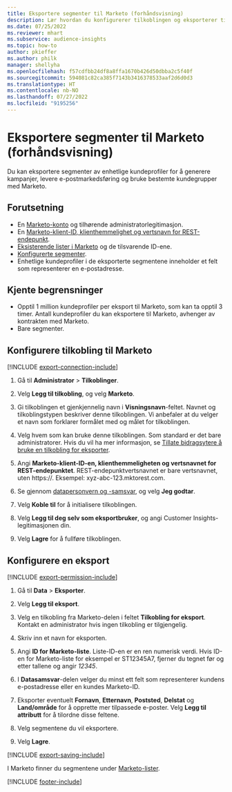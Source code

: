 ```yaml
---
title: Eksportere segmenter til Marketo (forhåndsvisning)
description: Lær hvordan du konfigurerer tilkoblingen og eksporterer til Marketo.
ms.date: 07/25/2022
ms.reviewer: mhart
ms.subservice: audience-insights
ms.topic: how-to
author: pkieffer
ms.author: philk
manager: shellyha
ms.openlocfilehash: f57cdfbb24df8a8ffa1670b426d50dbba2c5f40f
ms.sourcegitcommit: 594081c82ca385f7143b3416378533aaf2d6d0d3
ms.translationtype: HT
ms.contentlocale: nb-NO
ms.lasthandoff: 07/27/2022
ms.locfileid: "9195256"
---
```

# <a name="export-segments-to-marketo-preview"></a>Eksportere segmenter til Marketo (forhåndsvisning)

Du kan eksportere segmenter av enhetlige kundeprofiler for å generere kampanjer, levere e-postmarkedsføring og bruke bestemte kundegrupper med Marketo.

## <a name="prerequisites"></a>Forutsetning

- En [Marketo-konto](https://login.marketo.com/) og tilhørende administratorlegitimasjon.
- En [Marketo-klient-ID, klienthemmelighet og vertsnavn for REST-endepunkt](https://developers.marketo.com/rest-api/authentication/).
- [Eksisterende lister i Marketo](https://docs.marketo.com/display/public/DOCS/Understanding+Static+Lists) og de tilsvarende ID-ene.
- [Konfigurerte segmenter](segments.md).
- Enhetlige kundeprofiler i de eksporterte segmentene inneholder et felt som representerer en e-postadresse.

## <a name="known-limitations"></a>Kjente begrensninger

- Opptil 1 million kundeprofiler per eksport til Marketo, som kan ta opptil 3 timer. Antall kundeprofiler du kan eksportere til Marketo, avhenger av kontrakten med Marketo.
- Bare segmenter.

## <a name="set-up-connection-to-marketo"></a>Konfigurere tilkobling til Marketo

[!INCLUDE [export-connection-include](includes/export-connection-admn.md)]

1. Gå til **Administrator** > **Tilkoblinger**.

1. Velg **Legg til tilkobling**, og velg **Marketo**.

1. Gi tilkoblingen et gjenkjennelig navn i **Visningsnavn**-feltet. Navnet og tilkoblingstypen beskriver denne tilkoblingen. Vi anbefaler at du velger et navn som forklarer formålet med og målet for tilkoblingen.

1. Velg hvem som kan bruke denne tilkoblingen. Som standard er det bare administratorer. Hvis du vil ha mer informasjon, se [Tillate bidragsytere å bruke en tilkobling for eksporter](connections.md#allow-contributors-to-use-a-connection-for-exports).

1. Angi **Marketo-klient-ID-en, klienthemmeligheten og vertsnavnet for REST-endepunktet**. REST-endepunktvertsnavnet er bare vertsnavnet, uten https://. Eksempel: xyz-abc-123.mktorest.com.

1. Se gjennom [datapersonvern og -samsvar](connections.md#data-privacy-and-compliance), og velg **Jeg godtar**.

1. Velg **Koble til** for å initialisere tilkoblingen.

1. Velg **Legg til deg selv som eksportbruker**, og angi Customer Insights-legitimasjonen din.

1. Velg **Lagre** for å fullføre tilkoblingen.

## <a name="configure-an-export"></a>Konfigurere en eksport

[!INCLUDE [export-permission-include](includes/export-permission.md)]

1. Gå til **Data** > **Eksporter**.

1. Velg **Legg til eksport**.

1. Velg en tilkobling fra Marketo-delen i feltet **Tilkobling for eksport**. Kontakt en administrator hvis ingen tilkobling er tilgjengelig.

1. Skriv inn et navn for eksporten.

1. Angi **ID for Marketo-liste**. Liste-ID-en er en ren numerisk verdi. Hvis ID-en for Marketo-liste for eksempel er ST12345A7, fjerner du tegnet før og etter tallene og angir *12345*.

1. I **Datasamsvar**-delen velger du minst ett felt som representerer kundens e-postadresse eller en kundes Marketo-ID.

1. Eksporter eventuelt **Fornavn**, **Etternavn**, **Poststed**, **Delstat** og **Land/område** for å opprette mer tilpassede e-poster. Velg **Legg til attributt** for å tilordne disse feltene.

1. Velg segmentene du vil eksportere.

1. Velg **Lagre**.

[!INCLUDE [export-saving-include](includes/export-saving.md)]

I Marketo finner du segmentene under [Marketo-lister](https://docs.marketo.com/display/public/DOCS/Understanding+Static+Lists).

[!INCLUDE [footer-include](includes/footer-banner.md)]
